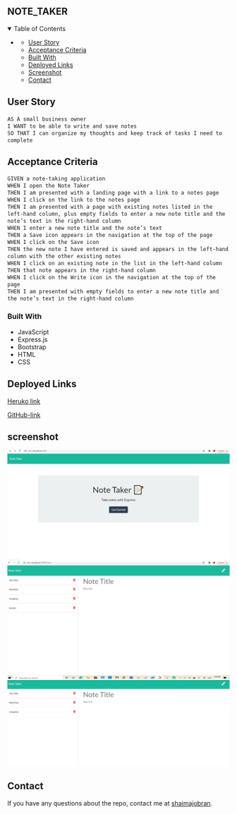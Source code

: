 ## NOTE_TAKER

<!-- TABLE OF CONTENTS -->
<details open="open">
  <summary>Table of Contents</summary>
  <ul>
    <li>
      <ul>
        <li><a href="#User Story">User Story</a></li>
        <li><a href="#Acceptance Criteria">Acceptance Criteria</a></li>
          <li><a href="#Built With">Built With</a></li>
          <li><a href="#Deployed Links">Deployed Links</a></li>
         <li><a href="#Screenshot">Screenshot</a></li>
        <li><a href="#Contact">Contact</a></li>
      </ul>
    </li>
    </ul>
</details>


## User Story
```
AS A small business owner
I WANT to be able to write and save notes
SO THAT I can organize my thoughts and keep track of tasks I need to complete
```

## Acceptance Criteria
```
GIVEN a note-taking application
WHEN I open the Note Taker
THEN I am presented with a landing page with a link to a notes page
WHEN I click on the link to the notes page
THEN I am presented with a page with existing notes listed in the left-hand column, plus empty fields to enter a new note title and the note’s text in the right-hand column
WHEN I enter a new note title and the note’s text
THEN a Save icon appears in the navigation at the top of the page
WHEN I click on the Save icon
THEN the new note I have entered is saved and appears in the left-hand column with the other existing notes
WHEN I click on an existing note in the list in the left-hand column
THEN that note appears in the right-hand column
WHEN I click on the Write icon in the navigation at the top of the page
THEN I am presented with empty fields to enter a new note title and the note’s text in the right-hand column
```


### Built With

*  JavaScript
*  Express.js
*  Bootstrap
*  HTML
* CSS
 
## Deployed Links
[Heruko link](https://ancient-waters-55405.herokuapp.com/)

[GitHub-link](https://github.com/shaimajobran/Note-Taker)


## screenshot
![screenshot](images/Screenshot-2021-05-07-212809.jpg)
![screeshot](images/Screenshot-2021-05-07-212911.jpg)
![screenshot](images/1.jpg)

## Contact
If you have any questions about the repo, contact me at [shaimajobran](https://github.com/shaimajobran).